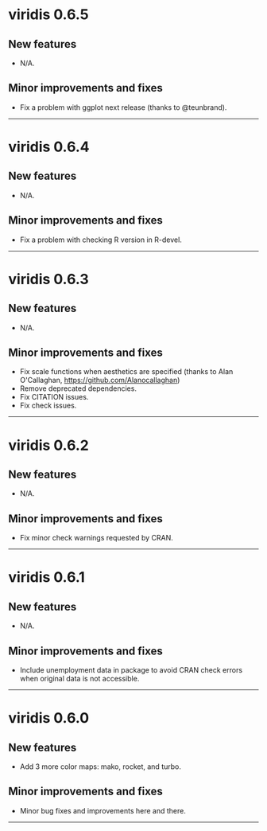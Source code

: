 # viridis 0.6.5

## New features

* N/A. 

## Minor improvements and fixes

* Fix a problem with ggplot next release (thanks to @teunbrand). 

---

# viridis 0.6.4

## New features

* N/A. 

## Minor improvements and fixes

* Fix a problem with checking R version in R-devel. 

---

# viridis 0.6.3

## New features

* N/A. 

## Minor improvements and fixes

* Fix scale functions when aesthetics are specified (thanks to Alan O'Callaghan,  https://github.com/Alanocallaghan)
* Remove deprecated dependencies. 
* Fix CITATION issues. 
* Fix check issues. 

---

# viridis 0.6.2

## New features

* N/A. 

## Minor improvements and fixes

* Fix minor check warnings requested by CRAN. 

---

# viridis 0.6.1

## New features

* N/A. 

## Minor improvements and fixes

* Include unemployment data in package to avoid CRAN check errors when original
 data is not accessible. 

---

# viridis 0.6.0

## New features

* Add 3 more color maps: mako, rocket, and turbo. 

## Minor improvements and fixes

* Minor bug fixes and improvements here and there. 

---
